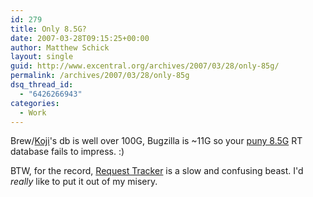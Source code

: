 ```yaml
---
id: 279
title: Only 8.5G?
date: 2007-03-28T09:15:25+00:00
author: Matthew Schick
layout: single
guid: http://www.excentral.org/archives/2007/03/28/only-85g/
permalink: /archives/2007/03/28/only-85g
dsq_thread_id:
  - "6426266943"
categories:
  - Work
---
```

Brew/<a href="https://hosted.fedoraproject.org/projects/koji/">Koji</a>'s db is well over 100G, Bugzilla is ~11G so your <a href="http://www.year26.org/2007/03/28/request-tracker/">puny 8.5G</a> RT database fails to impress. :)

BTW, for the record, <a href="http://bestpractical.com/rt">Request Tracker</a> is a slow and confusing beast.  I'd _really_ like to put it out of my misery.